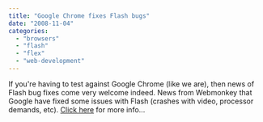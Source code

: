 ```yaml
---
title: "Google Chrome fixes Flash bugs"
date: "2008-11-04"
categories: 
  - "browsers"
  - "flash"
  - "flex"
  - "web-development"
---
```


If you're having to test against Google Chrome (like we are), then news of Flash bug fixes come very welcome indeed. News from Webmonkey that Google have fixed some issues with Flash (crashes with video, processor demands, etc). [Click here](http://www.webmonkey.com/blog/Chrome_Browser_Update_Fixes_Flash_Bugs) for more info...
